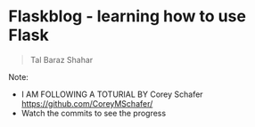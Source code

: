 # Flaskblog - learning how to use Flask

> Tal Baraz Shahar

Note:
- I AM FOLLOWING A TOTURIAL BY Corey Schafer https://github.com/CoreyMSchafer/
- Watch the commits to see the progress 
